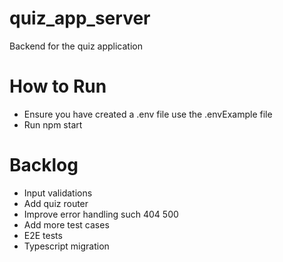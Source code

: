 # quiz_app_server
Backend for the quiz application

# How to Run
- Ensure you have created a .env file use the .envExample file
- Run npm start

# Backlog
- Input validations
- Add quiz router
- Improve error handling such 404 500
- Add more test cases
- E2E tests
- Typescript migration